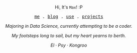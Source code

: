 <p align="center">Hi, It's <code>Max</code>! :P</p>
<p align="center">
  <samp>
    <a href="https://zhangmaimai.com">me</a> .
    <a href="https://zhangmaimai.com">blog</a> .
    <a href="https://github.com/stars/maxchang3/lists/use">use</a> .
    <a href="https://github.com/MaxChang3?tab=repositories&q=&type=&language=&sort=stargazers">projects</a>
  </samp>
</p>
<p align="center"><i>Majoring in Data Science, currently attempting to be a coder.</i></p>
<p align="center"><i>My footsteps long to sail, but my heart yearns to berth.</i></p>
<p align="center"><i>El · Psy · Kongroo</i></p>
